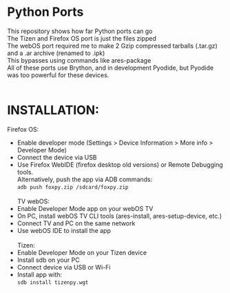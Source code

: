 # Python Ports
This repository shows how far Python ports can go <br>
The Tizen and Firefox OS port is just the files zipped <br>
The webOS port required me to make 2 Gzip compressed tarballs (.tar.gz) and a .ar archive (renamed to .ipk) <br>
This bypasses using commands like ares-package <br>
All of these ports use Brython, and in development Pyodide, but Pyodide was too powerful for these devices. <br>
<br>
# INSTALLATION: <br>
Firefox OS: <br>
- Enable developer mode (Settings > Device Information > More info > Developer Mode) <br>
- Connect the device via USB <br>
- Use Firefox WebIDE (firefox desktop old versions) or Remote Debugging tools. <br>
   Alternatively, push the app via ADB commands: <br>
   ``adb push foxpy.zip /sdcard/foxpy.zip`` <br>
   <br>
TV webOS: <br>
- Enable Developer Mode app on your webOS TV <br>
- On PC, install webOS TV CLI tools (ares-install, ares-setup-device, etc.) <br>
- Connect TV and PC on the same network <br>
- Use webOS IDE to install the app <br>
   <br>
Tizen: <br>
- Enable Developer Mode on your Tizen device <br>
- Install sdb on your PC <br>
- Connect device via USB or Wi-Fi <br>
- Install app with: <br>
  ```sdb install tizenpy.wgt``` <br>
